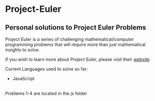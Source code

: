 # Project-Euler
## Personal solutions to Project Euler Problems

Project Euler is a series of challenging mathematical/computer programming problems that will require more than just mathematical insights to solve.

If you wish to learn more about Project Euler, please visit their [website](https://projecteuler.net/about)

Current Languages used to solve so far: 
- JavaScript

\
Problems 1-4 are located in the js folder
